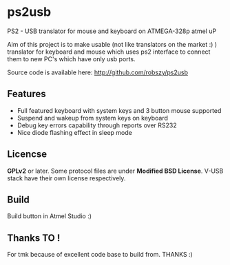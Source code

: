 # ps2usb

PS2 - USB translator for mouse and keyboard on ATMEGA-328p atmel uP

Aim of this project is to make usable (not like translators on the market :) ) translator for keyboard and mouse which uses ps2 interface to connect them to new PC's which have only usb ports. 

Source code is available here: <http://github.com/robszy/ps2usb>


Features
----------

* Full featured keyboard with system keys and 3 button mouse supported
* Suspend and wakeup from system keys on keyboard
* Debug key errors capability through reports over RS232
* Nice diode flashing effect in sleep mode

Licencse
----------
**GPLv2** or later. Some protocol files are under **Modified BSD License**.
V-USB stack have their own license respectively.

Build
---------
Build button in Atmel Studio :)

Thanks TO !
---------
For tmk because of excellent code base to build from. THANKS :)


